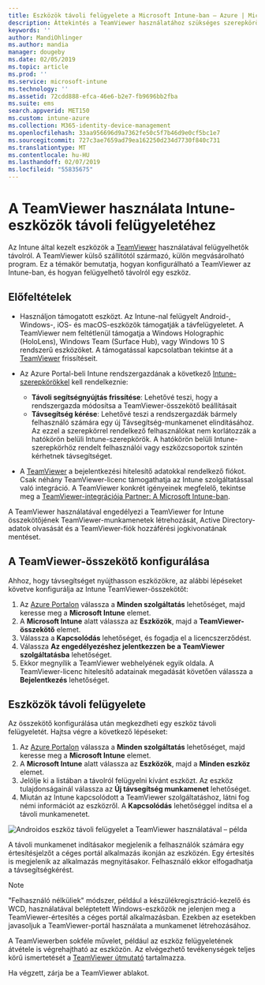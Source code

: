 ```yaml
---
title: Eszközök távoli felügyelete a Microsoft Intune-ban – Azure | Microsoft Docs
description: Áttekintés a TeamViewer használatához szükséges szerepkörökről, és a TeamViewer-összekötő telepítéséről, valamint lépésenkénti útmutató eszközök távoli felügyeletéhez a Microsoft Intune használatával az Azure Portalon
keywords: ''
author: MandiOhlinger
ms.author: mandia
manager: dougeby
ms.date: 02/05/2019
ms.topic: article
ms.prod: ''
ms.service: microsoft-intune
ms.technology: ''
ms.assetid: 72cdd888-efca-46e6-b2e7-fb9696bb2fba
ms.suite: ems
search.appverid: MET150
ms.custom: intune-azure
ms.collection: M365-identity-device-management
ms.openlocfilehash: 33aa956696d9a7362fe50c5f7b46d9e0cf5bc1e7
ms.sourcegitcommit: 727c3ae7659ad79ea162250d234d7730f840c731
ms.translationtype: MT
ms.contentlocale: hu-HU
ms.lasthandoff: 02/07/2019
ms.locfileid: "55835675"
---
```

# <a name="use-teamviewer-to-remotely-administer-intune-devices"></a>A TeamViewer használata Intune-eszközök távoli felügyeletéhez

Az Intune által kezelt eszközök a [TeamViewer](https://www.teamviewer.com) használatával felügyelhetők távolról. A TeamViewer külső szállítótól származó, külön megvásárolható program. Ez a témakör bemutatja, hogyan konfigurálható a TeamViewer az Intune-ban, és hogyan felügyelhető távolról egy eszköz. 

## <a name="prerequisites"></a>Előfeltételek

- Használjon támogatott eszközt. Az Intune-nal felügyelt Android-, Windows-, iOS- és macOS-eszközök támogatják a távfelügyeletet. A TeamViewer nem feltétlenül támogatja a Windows Holographic (HoloLens), Windows Team (Surface Hub), vagy Windows 10 S rendszerű eszközöket. A támogatással kapcsolatban tekintse át a [TeamViewer](https://www.teamviewer.com) frissítéseit.

- Az Azure Portal-beli Intune rendszergazdának a következő [Intune-szerepkörökkel](role-based-access-control.md) kell rendelkeznie:  

    - **Távoli segítségnyújtás frissítése**: Lehetővé teszi, hogy a rendszergazda módosítsa a TeamViewer-összekötő beállításait
    - **Távsegítség kérése**: Lehetővé teszi a rendszergazdák bármely felhasználó számára egy új Távsegítség-munkamenet elindításához. Az ezzel a szerepkörrel rendelkező felhasználókat nem korlátozzák a hatókörön belüli Intune-szerepkörök. A hatókörön belüli Intune-szerepkörhöz rendelt felhasználói vagy eszközcsoportok szintén kérhetnek távsegítséget. 

- A [TeamViewer](https://www.teamviewer.com) a bejelentkezési hitelesítő adatokkal rendelkező fiókot. Csak néhány TeamViewer-licenc támogathatja az Intune szolgáltatással való integráció. A TeamViewer konkrét igényeinek megfelelő, tekintse meg a [TeamViewer-integrációja Partner: A Microsoft Intune-ban](https://www.teamviewer.com/integrations/microsoft-intune/).

A TeamViewer használatával engedélyezi a TeamViewer for Intune összekötőjének TeamViewer-munkamenetek létrehozását, Active Directory-adatok olvasását és a TeamViewer-fiók hozzáférési jogkivonatának mentéset.

## <a name="configure-the-teamviewer-connector"></a>A TeamViewer-összekötő konfigurálása

Ahhoz, hogy távsegítséget nyújthasson eszközökre, az alábbi lépéseket követve konfigurálja az Intune TeamViewer-összekötőt:

1. Az [Azure Portalon](https://portal.azure.com) válassza a **Minden szolgáltatás** lehetőséget, majd keresse meg a **Microsoft Intune** elemet.
2. A **Microsoft Intune** alatt válassza az **Eszközök**, majd a **TeamViewer-összekötő** elemet.
3. Válassza a **Kapcsolódás** lehetőséget, és fogadja el a licencszerződést.
4. Válassza **Az engedélyezéshez jelentkezzen be a TeamViewer szolgáltatásba** lehetőséget.
5. Ekkor megnyílik a TeamViewer webhelyének egyik oldala. A TeamViewer-licenc hitelesítő adatainak megadását követően válassza a **Bejelentkezés** lehetőséget.

## <a name="remotely-administer-a-device"></a>Eszközök távoli felügyelete

Az összekötő konfigurálása után megkezdheti egy eszköz távoli felügyeletét. Hajtsa végre a következő lépéseket: 

1. Az [Azure Portalon](https://portal.azure.com) válassza a **Minden szolgáltatás** lehetőséget, majd keresse meg a **Microsoft Intune** elemet.
2. A **Microsoft Intune** alatt válassza az **Eszközök**, majd a **Minden eszköz** elemet.
3. Jelölje ki a listában a távolról felügyelni kívánt eszközt. Az eszköz tulajdonságainál válassza az **Új távsegítség munkamenet** lehetőséget.
4. Miután az Intune kapcsolódott a TeamViewer szolgáltatáshoz, látni fog némi információt az eszközről. A **Kapcsolódás** lehetőséggel indítsa el a távoli munkamenetet.

![Androidos eszköz távoli felügyelet a TeamViewer használatával – példa](./media/android-teamviewer.png)

A távoli munkamenet indításakor megjelenik a felhasználók számára egy értesítésjelzőt a céges portál alkalmazás ikonján az eszközén. Egy értesítés is megjelenik az alkalmazás megnyitásakor. Felhasználó ekkor elfogadhatja a távsegítségkérést.

> [!NOTE]
> "Felhasználó nélküliek" módszer, például a készülékregisztráció-kezelő és WCD, használatával beléptetett Windows-eszközök ne jelenjen meg a TeamViewer-értesítés a céges portál alkalmazásban. Ezekben az esetekben javasoljuk a TeamViewer-portál használata a munkamenet létrehozásához.

A TeamViewerben sokféle művelet, például az eszköz felügyeletének átvétele is végrehajtható az eszközön. Az elvégezhető tevékenységek teljes körű ismertetését a [TeamViewer útmutató](https://www.teamviewer.com/support/documents/) tartalmazza.

Ha végzett, zárja be a TeamViewer ablakot.

